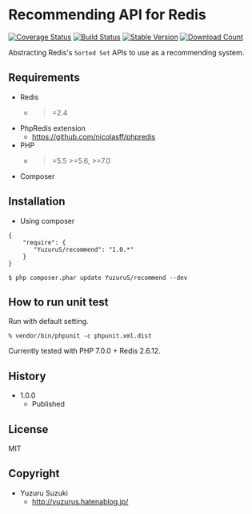 Recommending API for Redis
=============================

[![Coverage Status](https://coveralls.io/repos/YuzuruS/redis-recommend/badge.png?branch=master)](https://coveralls.io/r/YuzuruS/redis-recommend)
[![Build Status](https://travis-ci.org/YuzuruS/redis-recommend.png?branch=master)](https://travis-ci.org/YuzuruS/redis-recommend)
[![Stable Version](https://poser.pugx.org/redis/recommend/v/stable.png)](https://packagist.org/packages/redis/recommend)
[![Download Count](https://poser.pugx.org/redis/ranking/downloads.png)](https://packagist.org/packages/redis/recommend)


Abstracting Redis's `Sorted Set` APIs to use as a recommending system.

Requirements
-----------------------------
- Redis
  - >=2.4
- PhpRedis extension
  - https://github.com/nicolasff/phpredis
- PHP
  - >=5.5 >=5.6, >=7.0
- Composer



Installation
----------------------------

* Using composer

```
{
    "require": {
       "YuzuruS/recommend": "1.0.*"
    }
}
```

```
$ php composer.phar update YuzuruS/recommend --dev
```


How to run unit test
----------------------------

Run with default setting.
```
% vendor/bin/phpunit -c phpunit.xml.dist
```

Currently tested with PHP 7.0.0 + Redis 2.6.12.


History
----------------------------
- 1.0.0
  - Published



License
----------------------------
MIT

Copyright
-----------------------------
- Yuzuru Suzuki
  - http://yuzurus.hatenablog.jp/

